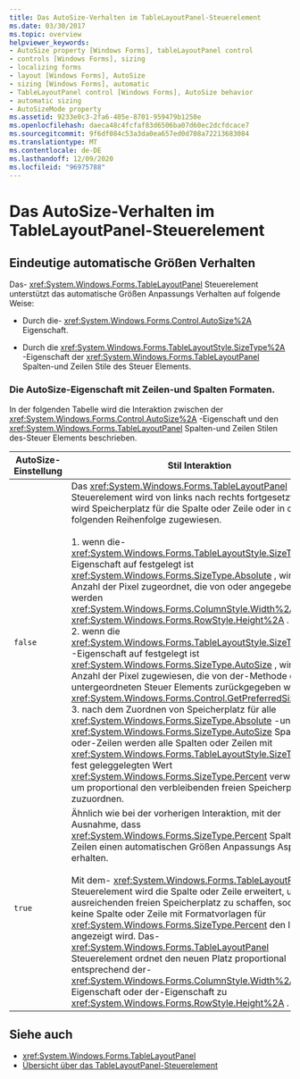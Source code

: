 ```yaml
---
title: Das AutoSize-Verhalten im TableLayoutPanel-Steuerelement
ms.date: 03/30/2017
ms.topic: overview
helpviewer_keywords:
- AutoSize property [Windows Forms], tableLayoutPanel control
- controls [Windows Forms], sizing
- localizing forms
- layout [Windows Forms], AutoSize
- sizing [Windows Forms], automatic
- TableLayoutPanel control [Windows Forms], AutoSize behavior
- automatic sizing
- AutoSizeMode property
ms.assetid: 9233e0c3-2fa6-405e-8701-959479b1250e
ms.openlocfilehash: daeca48c4fcfaf83d6506ba07d60ec2dcfdcace7
ms.sourcegitcommit: 9f6df084c53a3da0ea657ed0d708a72213683084
ms.translationtype: MT
ms.contentlocale: de-DE
ms.lasthandoff: 12/09/2020
ms.locfileid: "96975788"
---
```

# <a name="autosize-behavior-in-the-tablelayoutpanel-control"></a>Das AutoSize-Verhalten im TableLayoutPanel-Steuerelement
## <a name="distinct-autosize-behaviors"></a>Eindeutige automatische Größen Verhalten  
 Das- <xref:System.Windows.Forms.TableLayoutPanel> Steuerelement unterstützt das automatische Größen Anpassungs Verhalten auf folgende Weise:  
  
- Durch die- <xref:System.Windows.Forms.Control.AutoSize%2A> Eigenschaft.  
  
- Durch die <xref:System.Windows.Forms.TableLayoutStyle.SizeType%2A> -Eigenschaft der <xref:System.Windows.Forms.TableLayoutPanel> Spalten-und Zeilen Stile des Steuer Elements.  
  
### <a name="the-autosize-property-with-row-and-column-styles"></a>Die AutoSize-Eigenschaft mit Zeilen-und Spalten Formaten.  
 In der folgenden Tabelle wird die Interaktion zwischen der <xref:System.Windows.Forms.Control.AutoSize%2A> -Eigenschaft und den <xref:System.Windows.Forms.TableLayoutPanel> Spalten-und Zeilen Stilen des-Steuer Elements beschrieben.  
  
|AutoSize-Einstellung|Stil Interaktion|  
|----------------------|-----------------------|  
|`false`|Das <xref:System.Windows.Forms.TableLayoutPanel> -Steuerelement wird von links nach rechts fortgesetzt, und es wird Speicherplatz für die Spalte oder Zeile oder in der folgenden Reihenfolge zugewiesen.<br /><br /> 1. wenn die- <xref:System.Windows.Forms.TableLayoutStyle.SizeType%2A> Eigenschaft auf festgelegt ist <xref:System.Windows.Forms.SizeType.Absolute> , wird die Anzahl der Pixel zugeordnet, die von oder angegeben werden <xref:System.Windows.Forms.ColumnStyle.Width%2A> <xref:System.Windows.Forms.RowStyle.Height%2A> .<br />2. wenn die <xref:System.Windows.Forms.TableLayoutStyle.SizeType%2A> -Eigenschaft auf festgelegt ist <xref:System.Windows.Forms.SizeType.AutoSize> , wird die Anzahl der Pixel zugewiesen, die von der-Methode des untergeordneten Steuer Elements zurückgegeben wird <xref:System.Windows.Forms.Control.GetPreferredSize%2A> .<br />3. nach dem Zuordnen von Speicherplatz für alle <xref:System.Windows.Forms.SizeType.Absolute> -und- <xref:System.Windows.Forms.SizeType.AutoSize> Spalten oder-Zeilen werden alle Spalten oder Zeilen mit <xref:System.Windows.Forms.TableLayoutStyle.SizeType%2A> fest geleggelegten Wert <xref:System.Windows.Forms.SizeType.Percent> verwendet, um proportional den verbleibenden freien Speicherplatz zuzuordnen.|  
|`true`|Ähnlich wie bei der vorherigen Interaktion, mit der Ausnahme, dass <xref:System.Windows.Forms.SizeType.Percent> Spalten oder Zeilen einen automatischen Größen Anpassungs Aspekt erhalten.<br /><br /> Mit dem- <xref:System.Windows.Forms.TableLayoutPanel> Steuerelement wird die Spalte oder Zeile erweitert, um ausreichenden freien Speicherplatz zu schaffen, sodass keine Spalte oder Zeile mit Formatvorlagen für <xref:System.Windows.Forms.SizeType.Percent> den Inhalt angezeigt wird. Das- <xref:System.Windows.Forms.TableLayoutPanel> Steuerelement ordnet den neuen Platz proportional entsprechend der- <xref:System.Windows.Forms.ColumnStyle.Width%2A> Eigenschaft oder der-Eigenschaft zu <xref:System.Windows.Forms.RowStyle.Height%2A> .|  
  
## <a name="see-also"></a>Siehe auch

- <xref:System.Windows.Forms.TableLayoutPanel>
- [Übersicht über das TableLayoutPanel-Steuerelement](tablelayoutpanel-control-overview.md)
